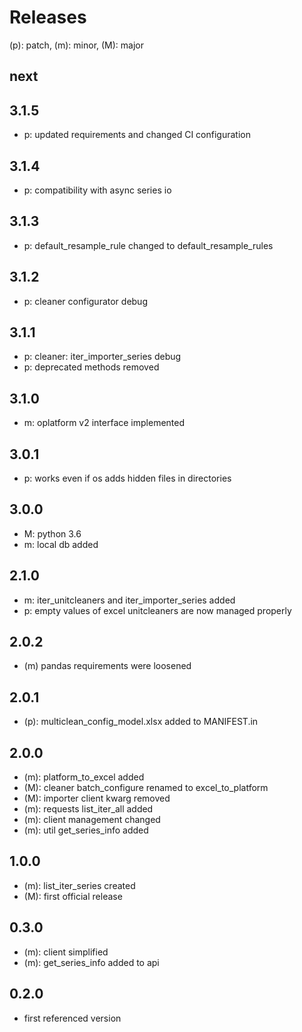 # Releases

(p): patch, (m): minor, (M): major

## next

## 3.1.5
* p: updated requirements and changed CI configuration

## 3.1.4
* p: compatibility with async series io

## 3.1.3
* p: default_resample_rule changed to default_resample_rules

## 3.1.2
* p: cleaner configurator debug

## 3.1.1
* p: cleaner: iter_importer_series debug
* p: deprecated methods removed

## 3.1.0
* m: oplatform v2 interface implemented

## 3.0.1
* p: works even if os adds hidden files in directories

## 3.0.0
* M: python 3.6
* m: local db added

## 2.1.0
* m: iter_unitcleaners and iter_importer_series added
* p: empty values of excel unitcleaners are now managed properly

## 2.0.2
* (m) pandas requirements were loosened

## 2.0.1
* (p): multiclean_config_model.xlsx added to MANIFEST.in

## 2.0.0
* (m): platform_to_excel added
* (M): cleaner batch_configure renamed to excel_to_platform
* (M): importer client kwarg removed
* (m): requests list_iter_all added
* (m): client management changed
* (m): util get_series_info added

## 1.0.0
* (m): list_iter_series created
* (M): first official release

## 0.3.0
* (m): client simplified
* (m): get_series_info added to api

## 0.2.0
* first referenced version
